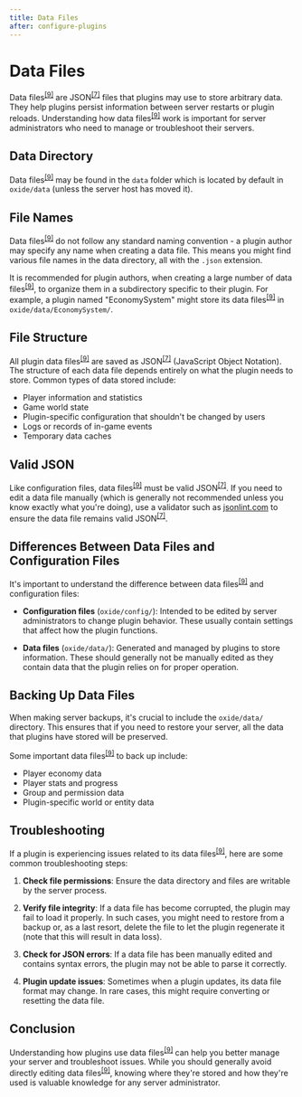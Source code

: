 ```yaml
---
title: Data Files
after: configure-plugins
---
```


# Data Files

Data files<sup><a href="/glossary#data-files">[9]</a></sup> are JSON<sup><a href="/glossary#json">[7]</a></sup> files that plugins may use to store arbitrary data. They help plugins persist information between server restarts or plugin reloads. Understanding how data files<sup><a href="/glossary#data-files">[9]</a></sup> work is important for server administrators who need to manage or troubleshoot their servers.

## Data Directory

Data files<sup><a href="/glossary#data-files">[9]</a></sup> may be found in the `data` folder which is located by default in `oxide/data` (unless the server host has moved it).

## File Names

Data files<sup><a href="/glossary#data-files">[9]</a></sup> do not follow any standard naming convention - a plugin author may specify any name when creating a data file. This means you might find various file names in the data directory, all with the `.json` extension.

It is recommended for plugin authors, when creating a large number of data files<sup><a href="/glossary#data-files">[9]</a></sup>, to organize them in a subdirectory specific to their plugin. For example, a plugin named "EconomySystem" might store its data files<sup><a href="/glossary#data-files">[9]</a></sup> in `oxide/data/EconomySystem/`.

## File Structure

All plugin data files<sup><a href="/glossary#data-files">[9]</a></sup> are saved as JSON<sup><a href="/glossary#json">[7]</a></sup> (JavaScript Object Notation). The structure of each data file depends entirely on what the plugin needs to store. Common types of data stored include:

- Player information and statistics
- Game world state
- Plugin-specific configuration that shouldn't be changed by users
- Logs or records of in-game events
- Temporary data caches

## Valid JSON

Like configuration files, data files<sup><a href="/glossary#data-files">[9]</a></sup> must be valid JSON<sup><a href="/glossary#json">[7]</a></sup>. If you need to edit a data file manually (which is generally not recommended unless you know exactly what you're doing), use a validator such as [jsonlint.com](https://jsonlint.com) to ensure the data file remains valid JSON<sup><a href="/glossary#json">[7]</a></sup>.

## Differences Between Data Files and Configuration Files

It's important to understand the difference between data files<sup><a href="/glossary#data-files">[9]</a></sup> and configuration files:

- **Configuration files** (`oxide/config/`): Intended to be edited by server administrators to change plugin behavior. These usually contain settings that affect how the plugin functions.

- **Data files** (`oxide/data/`): Generated and managed by plugins to store information. These should generally not be manually edited as they contain data that the plugin relies on for proper operation.

## Backing Up Data Files

When making server backups, it's crucial to include the `oxide/data/` directory. This ensures that if you need to restore your server, all the data that plugins have stored will be preserved.

Some important data files<sup><a href="/glossary#data-files">[9]</a></sup> to back up include:

- Player economy data
- Player stats and progress
- Group and permission data
- Plugin-specific world or entity data

## Troubleshooting

If a plugin is experiencing issues related to its data files<sup><a href="/glossary#data-files">[9]</a></sup>, here are some common troubleshooting steps:

1. **Check file permissions**: Ensure the data directory and files are writable by the server process.

2. **Verify file integrity**: If a data file has become corrupted, the plugin may fail to load it properly. In such cases, you might need to restore from a backup or, as a last resort, delete the file to let the plugin regenerate it (note that this will result in data loss).

3. **Check for JSON errors**: If a data file has been manually edited and contains syntax errors, the plugin may not be able to parse it correctly.

4. **Plugin update issues**: Sometimes when a plugin updates, its data file format may change. In rare cases, this might require converting or resetting the data file.

## Conclusion

Understanding how plugins use data files<sup><a href="/glossary#data-files">[9]</a></sup> can help you better manage your server and troubleshoot issues. While you should generally avoid directly editing data files<sup><a href="/glossary#data-files">[9]</a></sup>, knowing where they're stored and how they're used is valuable knowledge for any server administrator.
